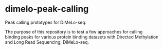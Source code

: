# dimelo-peak-calling
Peak calling prototypes for DiMeLo-seq. 

The purpose of this repository is to test a few approaches for calling binding peaks for various protein binding datasets with Directed Methylation and Long Read Sequencing, DiMeLo-seq.
